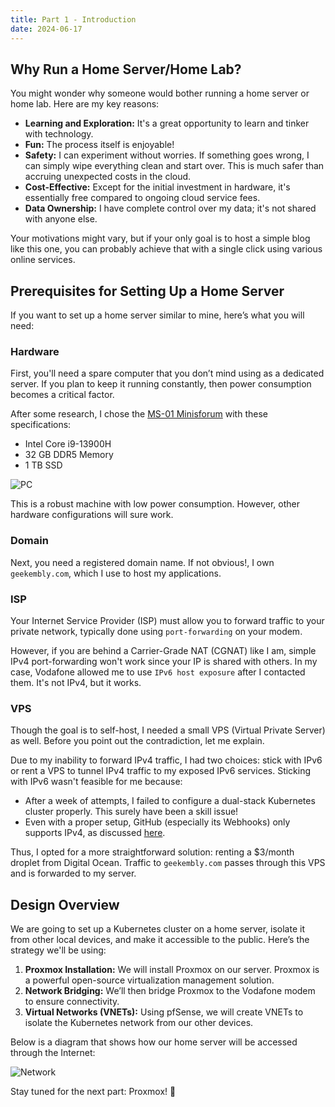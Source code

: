 ```yaml
---
title: Part 1 - Introduction
date: 2024-06-17
---
```


## Why Run a Home Server/Home Lab?

You might wonder why someone would bother running a home server or home lab.
Here are my key reasons:

- **Learning and Exploration:** It's a great opportunity to learn and tinker with technology.
- **Fun:** The process itself is enjoyable!
- **Safety:** I can experiment without worries. If something goes wrong, I can simply wipe everything clean and start over. This is much safer than accruing unexpected costs in the cloud.
- **Cost-Effective:** Except for the initial investment in hardware, it's essentially free compared to ongoing cloud service fees.
- **Data Ownership:** I have complete control over my data; it's not shared with anyone else.

Your motivations might vary, but if your only goal is to host a simple blog like this one, you can probably achieve that with a single click using various online services.

## Prerequisites for Setting Up a Home Server

If you want to set up a home server similar to mine, here’s what you will need:

### Hardware

First, you'll need a spare computer that you don’t mind using as a dedicated server.
If you plan to keep it running constantly, then power consumption becomes a critical factor.

After some research, I chose the [MS-01 Minisforum](https://store.minisforum.com/products/minisforum-ms-01) with these specifications:

- Intel Core i9-13900H
- 32 GB DDR5 Memory
- 1 TB SSD

![PC](/homelab/pc.jpeg)

This is a robust machine with low power consumption. However, other hardware configurations will sure work.

### Domain

Next, you need a registered domain name. If not obvious!, I own `geekembly.com`, which I use to host my applications.

### ISP

Your Internet Service Provider (ISP) must allow you to forward traffic to your private network, typically done using `port-forwarding` on your modem.

However, if you are behind a Carrier-Grade NAT (CGNAT) like I am, simple IPv4 port-forwarding won't work since your IP is shared with others.
In my case, Vodafone allowed me to use `IPv6 host exposure` after I contacted them. It's not IPv4, but it works.

### VPS

Though the goal is to self-host, I needed a small VPS (Virtual Private Server) as well. Before you point out the contradiction, let me explain.

Due to my inability to forward IPv4 traffic, I had two choices: stick with IPv6 or rent a VPS to tunnel IPv4 traffic to my exposed IPv6 services. Sticking with IPv6 wasn't feasible for me because:

- After a week of attempts, I failed to configure a dual-stack Kubernetes cluster properly. This surely have been a skill issue!
- Even with a proper setup, GitHub (especially its Webhooks) only supports IPv4, as discussed [here](https://github.com/orgs/community/discussions/10539).

Thus, I opted for a more straightforward solution: renting a $3/month droplet from Digital Ocean. Traffic to `geekembly.com` passes through this VPS and is forwarded to my server.

## Design Overview

We are going to set up a Kubernetes cluster on a home server, isolate it from other local devices, and make it accessible to the public. Here’s the strategy we'll be using:

1. **Proxmox Installation:** We will install Proxmox on our server. Proxmox is a powerful open-source virtualization management solution.
2. **Network Bridging:** We’ll then bridge Proxmox to the Vodafone modem to ensure connectivity.
3. **Virtual Networks (VNETs):** Using pfSense, we will create VNETs to isolate the Kubernetes network from our other devices.

Below is a diagram that shows how our home server will be accessed through the Internet:

![Network](/homelab/network.svg)

Stay tuned for the next part: Proxmox! 🚀
